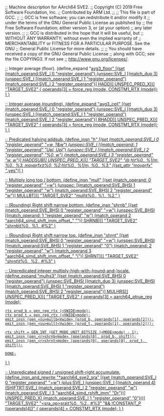 ;; Machine description for AArch64 SVE2.
;; Copyright (C) 2019 Free Software Foundation, Inc.
;; Contributed by ARM Ltd.
;;
;; This file is part of GCC.
;;
;; GCC is free software; you can redistribute it and/or modify it
;; under the terms of the GNU General Public License as published by
;; the Free Software Foundation; either version 3, or (at your option)
;; any later version.
;;
;; GCC is distributed in the hope that it will be useful, but
;; WITHOUT ANY WARRANTY; without even the implied warranty of
;; MERCHANTABILITY or FITNESS FOR A PARTICULAR PURPOSE.  See the GNU
;; General Public License for more details.
;;
;; You should have received a copy of the GNU General Public License
;; along with GCC; see the file COPYING3.  If not see
;; <http://www.gnu.org/licenses/>.

;; Integer average (floor).
(define_expand "<u>avg<mode>3_floor"
  [(set (match_operand:SVE_I 0 "register_operand")
	(unspec:SVE_I
	  [(match_dup 3)
	   (unspec:SVE_I [(match_operand:SVE_I 1 "register_operand")
			  (match_operand:SVE_I 2 "register_operand")]
			 HADD)]
	  UNSPEC_PRED_X))]
  "TARGET_SVE2"
  {
    operands[3] = force_reg (<VPRED>mode, CONSTM1_RTX (<VPRED>mode));
  }
)

;; Integer average (rounding).
(define_expand "<u>avg<mode>3_ceil"
  [(set (match_operand:SVE_I 0 "register_operand")
	(unspec:SVE_I
	  [(match_dup 3)
	   (unspec:SVE_I [(match_operand:SVE_I 1 "register_operand")
			  (match_operand:SVE_I 2 "register_operand")]
			 RHADD)]
	  UNSPEC_PRED_X))]
  "TARGET_SVE2"
  {
    operands[3] = force_reg (<VPRED>mode, CONSTM1_RTX (<VPRED>mode));
  }
)

;; Predicated halving addsub.
(define_insn "*<sur>h<addsub><mode>"
  [(set (match_operand:SVE_I 0 "register_operand" "=w, ?&w")
	(unspec:SVE_I
	  [(match_operand:<VPRED> 1 "register_operand" "Upl, Upl")
	   (unspec:SVE_I [(match_operand:SVE_I 2 "register_operand" "%0, w")
			  (match_operand:SVE_I 3 "register_operand" "w, w")]
			 HADDSUB)]
	  UNSPEC_PRED_X))]
  "TARGET_SVE2"
  "@
   <sur>h<addsub>\t%0.<Vetype>, %1/m, %0.<Vetype>, %3.<Vetype>
   movprfx\t%0, %2\;<sur>h<addsub>\t%0.<Vetype>, %1/m, %0.<Vetype>, %3.<Vetype>"
  [(set_attr "movprfx" "*,yes")]
)

;; Multiply long top / bottom.
(define_insn "<su>mull<bt><Vwide>"
  [(set (match_operand:<VWIDE> 0 "register_operand" "=w")
	(unspec:<VWIDE> [(match_operand:SVE_BHSI 1 "register_operand" "w")
			 (match_operand:SVE_BHSI 2 "register_operand" "w")]
			MULLBT))]
  "TARGET_SVE2"
  "<su>mull<bt>\t%0.<Vewtype>, %1.<Vetype>, %2.<Vetype>"
)

;; (Rounding) Right shift narrow bottom.
(define_insn "<r>shrnb<mode>"
  [(set (match_operand:SVE_BHSI 0 "register_operand" "=w")
        (unspec:SVE_BHSI
	  [(match_operand:<VWIDE> 1 "register_operand" "w")
	   (match_operand 2 "aarch64_simd_shift_imm_offset_<Vel>" "")]
	  SHRNB))]
  "TARGET_SVE2"
  "<r>shrnb\t%0.<Vetype>, %1.<Vewtype>, #%2"
)

;; (Rounding) Right shift narrow top.
(define_insn "<r>shrnt<mode>"
  [(set (match_operand:SVE_BHSI 0 "register_operand" "=w")
	(unspec:SVE_BHSI
	  [(match_operand:SVE_BHSI 1 "register_operand" "0")
	   (match_operand:<VWIDE> 2 "register_operand" "w")
	   (match_operand 3 "aarch64_simd_shift_imm_offset_<Vel>" "i")]
	  SHRNT))]
  "TARGET_SVE2"
  "<r>shrnt\t%0.<Vetype>, %2.<Vewtype>, #%3"
)

;; Unpredicated integer multiply-high-with-(round-and-)scale.
(define_expand "<su>mulh<r>s<mode>3"
  [(set (match_operand:SVE_BHSI 0 "register_operand")
	(unspec:SVE_BHSI
	  [(match_dup 3)
	   (unspec:SVE_BHSI [(match_operand:SVE_BHSI 1 "register_operand")
			     (match_operand:SVE_BHSI 2 "register_operand")]
			    MULHRS)]
	  UNSPEC_PRED_X))]
  "TARGET_SVE2"
  {
    operands[3] = aarch64_ptrue_reg (<VPRED>mode);

    rtx prod_b = gen_reg_rtx (<VWIDE>mode);
    rtx prod_t = gen_reg_rtx (<VWIDE>mode);
    emit_insn (gen_<su>mullb<Vwide> (prod_b, operands[1], operands[2]));
    emit_insn (gen_<su>mullt<Vwide> (prod_t, operands[1], operands[2]));

    rtx shift = GEN_INT (GET_MODE_UNIT_BITSIZE (<MODE>mode) - 1);
    emit_insn (gen_<r>shrnb<mode> (operands[0], prod_b, shift));
    emit_insn (gen_<r>shrnt<mode> (operands[0], operands[0], prod_t, shift));

    DONE;
  }
)

;; Unpredicated signed / unsigned shift-right accumulate.
(define_insn_and_rewrite "*aarch64_sve2_sra<mode>"
  [(set (match_operand:SVE_I 0 "register_operand" "=w")
	(plus:SVE_I
	  (unspec:SVE_I
	    [(match_operand 4)
	     (SHIFTRT:SVE_I
	       (match_operand:SVE_I 2 "register_operand" "w")
	       (match_operand:SVE_I 3 "aarch64_simd_rshift_imm" "Dr"))]
	    UNSPEC_PRED_X)
	 (match_operand:SVE_I 1 "register_operand" "0")))]
  "TARGET_SVE2"
  "<sra_op>sra\t%0.<Vetype>, %2.<Vetype>, #%3"
  "&& !CONSTANT_P (operands[4])"
  {
    operands[4] = CONSTM1_RTX (<VPRED>mode);
  }
)

